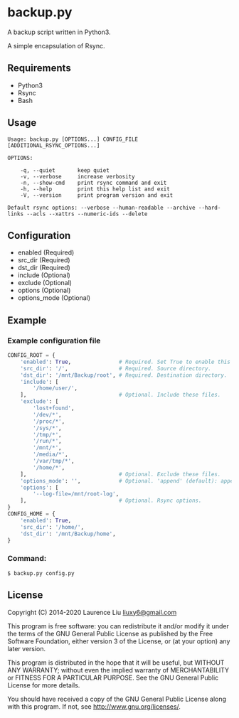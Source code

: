 # backup.py

A backup script written in Python3.

A simple encapsulation of Rsync.

## Requirements

* Python3
* Rsync
* Bash

## Usage

    Usage: backup.py [OPTIONS...] CONFIG_FILE [ADDITIONAL_RSYNC_OPTIONS...]

    OPTIONS:

        -q, --quiet       keep quiet
        -v, --verbose     increase verbosity
        -n, --show-cmd    print rsync command and exit
        -h, --help        print this help list and exit
        -V, --version     print program version and exit

    Default rsync options: --verbose --human-readable --archive --hard-links --acls --xattrs --numeric-ids --delete


## Configuration

* enabled      (Required)
* src_dir      (Required)
* dst_dir      (Required)
* include      (Optional)
* exclude      (Optional)
* options      (Optional)
* options_mode (Optional)

## Example

### Example configuration file

```python
CONFIG_ROOT = {
    'enabled': True,               # Required. Set True to enable this config block.
    'src_dir': '/',                # Required. Source directory.
    'dst_dir': '/mnt/Backup/root', # Required. Destination directory.
    'include': [
        '/home/user/',
    ],                             # Optional. Include these files.
    'exclude': [
        'lost+found',
        '/dev/*',
        '/proc/*',
        '/sys/*',
        '/tmp/*',
        '/run/*',
        '/mnt/*',
        '/media/*',
        '/var/tmp/*',
        '/home/*',
    ],                             # Optional. Exclude these files.
    'options_mode': '',            # Optional. 'append' (default): append options to the default rsync options, 'override': set rsync options to options.
    'options': [
        '--log-file=/mnt/root-log',
    ],                             # Optional. Rsync options.
}
CONFIG_HOME = {
    'enabled': True,
    'src_dir': '/home/',
    'dst_dir': '/mnt/Backup/home',
}
```

### Command:

    $ backup.py config.py

## License

Copyright (C) 2014-2020  Laurence Liu <liuxy6@gmail.com>

This program is free software: you can redistribute it and/or modify it under the terms of the GNU General Public License as published by the Free Software Foundation, either version 3 of the License, or (at your option) any later version.

This program is distributed in the hope that it will be useful, but WITHOUT ANY WARRANTY; without even the implied warranty of MERCHANTABILITY or FITNESS FOR A PARTICULAR PURPOSE.  See the GNU General Public License for more details.

You should have received a copy of the GNU General Public License along with this program.  If not, see <http://www.gnu.org/licenses/>.
